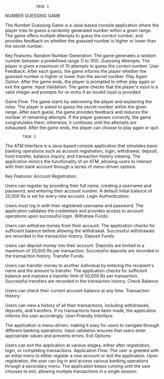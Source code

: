                   TASK 1
NUMBER GUESSING GAME

The Number Guessing Game is a Java-based console application where the player tries to guess a randomly generated number within a given range. The game offers multiple attempts to guess the correct number, and provides feedback on whether the guessed number is higher or lower than the secret number.

Key Features:
Random Number Generation: The game generates a random number between a predefined range (1 to 100).
Guessing Attempts: The player is given a maximum of 10 attempts to guess the correct number.
User Feedback: After each guess, the game informs the player whether the guessed number is higher or lower than the secret number.
Play Again Option: After the game ends, the player is prompted to either play again or exit the game.
Input Validation: The game checks that the player's input is a valid integer and prompts for re-entry if an invalid input is provided.

Game Flow:
The game starts by welcoming the player and explaining the rules.
The player is asked to guess the secret number within the given range.
After each guess, the game provides feedback and reduces the number of remaining attempts.
If the player guesses correctly, the game congratulates them; otherwise, it continues until the attempts are exhausted.
After the game ends, the player can choose to play again or quit.



            TASK 2
The ATM Interface is a Java-based console application that simulates basic banking operations such as account registration, login, withdrawal, deposit, fund transfer, balance inquiry, and transaction history viewing. The application mimics the functionality of an ATM, allowing users to interact with their bank account through a series of menu-driven options.

Key Features:
Account Registration:

Users can register by providing their full name, creating a username and password, and entering their account number.
A default initial balance of 20,000 Rs is set for every new account.
Login Authentication:

Users must log in with their registered username and password.
The application validates the credentials and provides access to account operations upon successful login.
Withdraw Funds:

Users can withdraw money from their account.
The application checks for sufficient balance before allowing the withdrawal.
Successful withdrawals are recorded in the transaction history.
Deposit Funds:

Users can deposit money into their account.
Deposits are limited to a maximum of 20,000 Rs per transaction.
Successful deposits are recorded in the transaction history.
Transfer Funds:

Users can transfer money to another individual by entering the recipient's name and the amount to transfer.
The application checks for sufficient balance and imposes a transfer limit of 50,000 Rs per transaction.
Successful transfers are recorded in the transaction history.
Check Balance:

Users can check their current account balance at any time.
Transaction History:

Users can view a history of all their transactions, including withdrawals, deposits, and transfers.
If no transactions have been made, the application informs the user accordingly.
User-Friendly Interface:

The application is menu-driven, making it easy for users to navigate through different banking operations.
Input validation ensures that users enter appropriate values and prevents errors.
Exit Options:

Users can exit the application at various stages, either after registration, login, or completing transactions.
Application Flow:
The user is greeted with an initial menu to either register a new account or exit the application.
Upon registration, the user can log in and access various banking operations through a secondary menu.
The application keeps running until the user chooses to exit, allowing multiple transactions in a single session.
